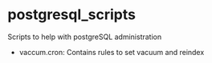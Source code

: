 # postgresql_scripts
Scripts to help with postgreSQL administration

* vaccum.cron: Contains rules to set vacuum and reindex
